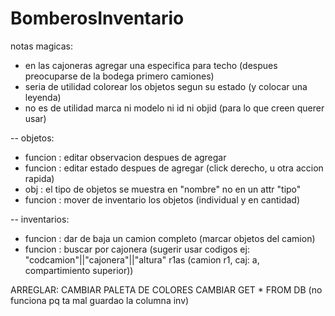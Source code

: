 # BomberosInventario

notas magicas:

- en las cajoneras agregar una especifica para techo (despues preocuparse de la bodega primero camiones)
- seria de utilidad colorear los objetos segun su estado (y colocar una leyenda)
- no es de utilidad marca ni modelo ni id ni objid (para lo que creen querer usar)

-- objetos:

- funcion : editar observacion despues de agregar
- funcion : editar estado despues de agregar (click derecho, u otra accion rapida)
- obj : el tipo de objetos se muestra en "nombre" no en un attr "tipo"
- funcion : mover de inventario los objetos (individual y en cantidad)

-- inventarios:

- funcion : dar de baja un camion completo (marcar objetos del camion)
- funcion : buscar por cajonera (sugerir usar codigos ej: "codcamion"||"cajonera"||"altura" r1as (camion r1, caj: a, compartimiento superior))

ARREGLAR:
CAMBIAR PALETA DE COLORES
CAMBIAR GET \* FROM DB (no funciona pq ta mal guardao la columna inv)
